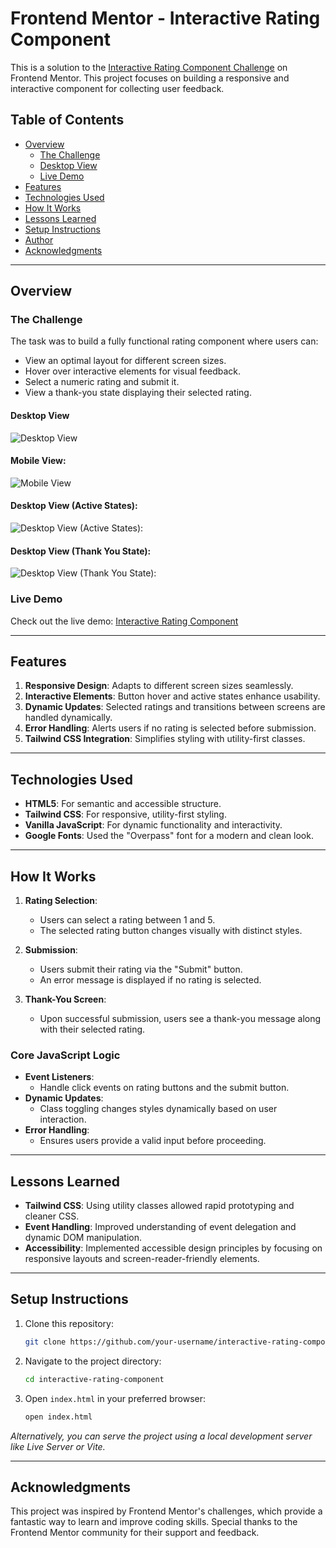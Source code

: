 # **Frontend Mentor - Interactive Rating Component**

This is a solution to the [Interactive Rating Component Challenge](https://www.frontendmentor.io/challenges/interactive-rating-component-koxpeBUmI) on Frontend Mentor. This project focuses on building a responsive and interactive component for collecting user feedback.

## **Table of Contents**

- [Overview](#overview)
  - [The Challenge](#the-challenge)
  - [Desktop View](#desktop-view)
  - [Live Demo](#live-demo)
- [Features](#features)
- [Technologies Used](#technologies-used)
- [How It Works](#how-it-works)
- [Lessons Learned](#lessons-learned)
- [Setup Instructions](#setup-instructions)
- [Author](#author)
- [Acknowledgments](#acknowledgments)

---

## **Overview**

### **The Challenge**

The task was to build a fully functional rating component where users can:

- View an optimal layout for different screen sizes.
- Hover over interactive elements for visual feedback.
- Select a numeric rating and submit it.
- View a thank-you state displaying their selected rating.

#### **Desktop View**

![Desktop View](https://github.com/user-attachments/assets/107edf33-66c1-412c-b063-493b223ee0a5)

#### **Mobile View:**

![Mobile View](https://github.com/user-attachments/assets/116f1dbd-f6c6-4c5c-a3ce-2f11ac8dba69)

#### **Desktop View (Active States):**

![Desktop View (Active States):](https://github.com/user-attachments/assets/77c27f45-96a3-4406-9259-54148bf1a402)

#### **Desktop View (Thank You State):**

![Desktop View (Thank You State):](https://github.com/user-attachments/assets/658d8c24-cb11-4484-921c-55b1580cb2f5)

### **Live Demo**

Check out the live demo: [Interactive Rating Component](https://uptight-chance.surge.sh/)

---

## **Features**

1. **Responsive Design**: Adapts to different screen sizes seamlessly.
2. **Interactive Elements**: Button hover and active states enhance usability.
3. **Dynamic Updates**: Selected ratings and transitions between screens are handled dynamically.
4. **Error Handling**: Alerts users if no rating is selected before submission.
5. **Tailwind CSS Integration**: Simplifies styling with utility-first classes.

---

## **Technologies Used**

- **HTML5**: For semantic and accessible structure.
- **Tailwind CSS**: For responsive, utility-first styling.
- **Vanilla JavaScript**: For dynamic functionality and interactivity.
- **Google Fonts**: Used the "Overpass" font for a modern and clean look.

---

## **How It Works**

1. **Rating Selection**:

   - Users can select a rating between 1 and 5.
   - The selected rating button changes visually with distinct styles.

2. **Submission**:

   - Users submit their rating via the "Submit" button.
   - An error message is displayed if no rating is selected.

3. **Thank-You Screen**:
   - Upon successful submission, users see a thank-you message along with their selected rating.

### **Core JavaScript Logic**

- **Event Listeners**:
  - Handle click events on rating buttons and the submit button.
- **Dynamic Updates**:
  - Class toggling changes styles dynamically based on user interaction.
- **Error Handling**:
  - Ensures users provide a valid input before proceeding.

---

## **Lessons Learned**

- **Tailwind CSS**: Using utility classes allowed rapid prototyping and cleaner CSS.
- **Event Handling**: Improved understanding of event delegation and dynamic DOM manipulation.
- **Accessibility**: Implemented accessible design principles by focusing on responsive layouts and screen-reader-friendly elements.

---

## **Setup Instructions**

1. Clone this repository:
   ```bash
   git clone https://github.com/your-username/interactive-rating-component.git
   ```
2. Navigate to the project directory:
   ```bash
   cd interactive-rating-component
   ```
3. Open `index.html` in your preferred browser:
   ```bash
   open index.html
   ```

_Alternatively, you can serve the project using a local development server like Live Server or Vite._

---

## **Acknowledgments**

This project was inspired by Frontend Mentor's challenges, which provide a fantastic way to learn and improve coding skills. Special thanks to the Frontend Mentor community for their support and feedback.
